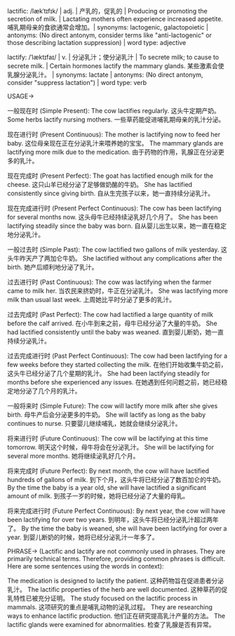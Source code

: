 lactific: /lækˈtɪfɪk/ | adj. | 产乳的，促乳的 | Producing or promoting the secretion of milk. |  Lactating mothers often experience increased appetite.  哺乳期母亲的食欲通常会增加。| synonyms: lactogenic, galactopoietic | antonyms:  (No direct antonym, consider terms like "anti-lactogenic" or those describing lactation suppression) | word type: adjective

lactify: /ˈlæktɪfaɪ/ | v. |  分泌乳汁；使分泌乳汁 | To secrete milk; to cause to secrete milk. | Certain hormones lactify the mammary glands. 某些激素会使乳腺分泌乳汁。 | synonyms: lactate | antonyms: (No direct antonym, consider "suppress lactation") | word type: verb


USAGE->

一般现在时 (Simple Present):
The cow lactifies regularly.  这头牛定期产奶。
Some herbs lactify nursing mothers. 一些草药能促进哺乳期母亲的乳汁分泌。


现在进行时 (Present Continuous):
The mother is lactifying now to feed her baby.  这位母亲现在正在分泌乳汁来喂养她的宝宝。
The mammary glands are lactifying more milk due to the medication.  由于药物的作用，乳腺正在分泌更多的乳汁。


现在完成时 (Present Perfect):
The goat has lactified enough milk for the cheese.  这只山羊已经分泌了足够做奶酪的牛奶。
She has lactified consistently since giving birth.  自从生完孩子以来，她一直持续分泌乳汁。


现在完成进行时 (Present Perfect Continuous):
The cow has been lactifying for several months now. 这头母牛已经持续泌乳好几个月了。
She has been lactifying steadily since the baby was born. 自从婴儿出生以来，她一直在稳定地分泌乳汁。


一般过去时 (Simple Past):
The cow lactified two gallons of milk yesterday.  这头牛昨天产了两加仑牛奶。
She lactified without any complications after the birth.  她产后顺利地分泌了乳汁。


过去进行时 (Past Continuous):
The cow was lactifying when the farmer came to milk her.  当农民来挤奶时，牛正在分泌乳汁。
She was lactifying more milk than usual last week.  上周她比平时分泌了更多的乳汁。


过去完成时 (Past Perfect):
The cow had lactified a large quantity of milk before the calf arrived.  在小牛到来之前，母牛已经分泌了大量的牛奶。
She had lactified consistently until the baby was weaned.  直到婴儿断奶，她一直持续分泌乳汁。


过去完成进行时 (Past Perfect Continuous):
The cow had been lactifying for a few weeks before they started collecting the milk.  在他们开始收集牛奶之前，这头牛已经分泌了几个星期的乳汁。
She had been lactifying steadily for months before she experienced any issues. 在她遇到任何问题之前，她已经稳定地分泌了几个月的乳汁。


一般将来时 (Simple Future):
The cow will lactify more milk after she gives birth.  母牛产后会分泌更多的牛奶。
She will lactify as long as the baby continues to nurse.  只要婴儿继续哺乳，她就会继续分泌乳汁。


将来进行时 (Future Continuous):
The cow will be lactifying at this time tomorrow.  明天这个时候，母牛将会在分泌乳汁。
She will be lactifying for several more months. 她将继续泌乳好几个月。


将来完成时 (Future Perfect):
By next month, the cow will have lactified hundreds of gallons of milk.  到下个月，这头牛将已经分泌了数百加仑的牛奶。
By the time the baby is a year old, she will have lactified a significant amount of milk. 到孩子一岁的时候，她将已经分泌了大量的母乳。


将来完成进行时 (Future Perfect Continuous):
By next year, the cow will have been lactifying for over two years.  到明年，这头牛将已经分泌乳汁超过两年了。
By the time the baby is weaned, she will have been lactifying for over a year. 到婴儿断奶的时候，她将已经分泌乳汁一年多了。



PHRASE->
(Lactific and lactify are not commonly used in phrases.  They are primarily technical terms.  Therefore, providing common phrases is difficult. Here are some sentences using the words in context):

The medication is designed to lactify the patient.  这种药物旨在促进患者分泌乳汁。
The lactific properties of the herb are well documented. 这种草药的促乳特性已被充分证明。
The study focused on the lactific process in mammals.  这项研究的重点是哺乳动物的泌乳过程。
They are researching ways to enhance lactific production. 他们正在研究提高乳汁产量的方法。
The lactific glands were examined for abnormalities.  检查了乳腺是否有异常。
